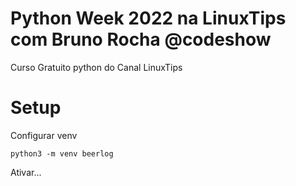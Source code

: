 Python Week 2022 na LinuxTips com Bruno Rocha @codeshow
==
Curso Gratuito python do Canal LinuxTips

Setup
===

Configurar venv

```shell
python3 -m venv beerlog
```

Ativar...
